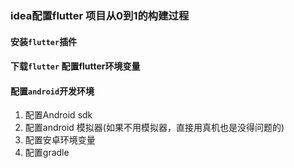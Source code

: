 ### idea配置flutter 项目从0到1的构建过程

#### 安装`flutter`插件
#### 下载`flutter` 配置flutter环境变量
#### 配置`android`开发环境
1. 配置Android sdk
2. 配置android 模拟器(如果不用模拟器，直接用真机也是没得问题的)
3. 配置安卓环境变量
4. 配置gradle
